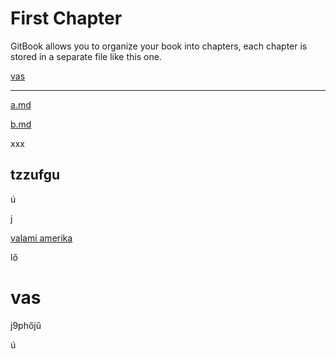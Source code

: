 # First Chapter

GitBook allows you to organize your book into chapters, each chapter is stored in a separate file like this one.

[vas](#vas)

---

[a.md](./a.md)

[b.md](./b.md)

xxx

## tzzufgu

ú

j

[valami amerika](./valami-amerika.md)

lő

# vas

j9phőjű

ú

